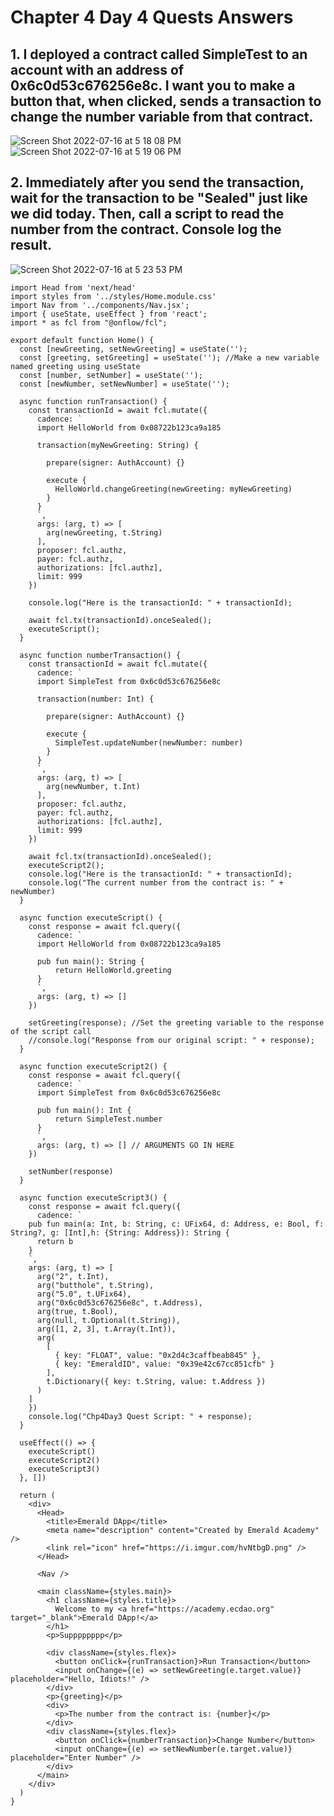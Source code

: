 # Chapter 4 Day 4 Quests Answers

## 1. I deployed a contract called SimpleTest to an account with an address of 0x6c0d53c676256e8c. I want you to make a button that, when clicked, sends a transaction to change the number variable from that contract. 
![Screen Shot 2022-07-16 at 5 18 08 PM](https://user-images.githubusercontent.com/104539205/179373546-ec5c4399-547b-4232-9d74-24275b1d0980.png)
![Screen Shot 2022-07-16 at 5 19 06 PM](https://user-images.githubusercontent.com/104539205/179373559-aa60b687-21a2-4529-9d85-f2acd9a2c95b.png)

## 2. Immediately after you send the transaction, wait for the transaction to be "Sealed" just like we did today. Then, call a script to read the number from the contract. Console log the result.
![Screen Shot 2022-07-16 at 5 23 53 PM](https://user-images.githubusercontent.com/104539205/179373639-6ae048ca-c427-45f6-9d26-6e485c9a8cdb.png)

``` cadence 
import Head from 'next/head'
import styles from '../styles/Home.module.css'
import Nav from '../components/Nav.jsx';
import { useState, useEffect } from 'react';
import * as fcl from "@onflow/fcl";

export default function Home() {
  const [newGreeting, setNewGreeting] = useState('');
  const [greeting, setGreeting] = useState(''); //Make a new variable named greeting using useState
  const [number, setNumber] = useState('');
  const [newNumber, setNewNumber] = useState('');

  async function runTransaction() {
    const transactionId = await fcl.mutate({
      cadence: `
      import HelloWorld from 0x08722b123ca9a185
  
      transaction(myNewGreeting: String) {
  
        prepare(signer: AuthAccount) {}
  
        execute {
          HelloWorld.changeGreeting(newGreeting: myNewGreeting)
        }
      }
      `,
      args: (arg, t) => [
        arg(newGreeting, t.String)
      ],
      proposer: fcl.authz,
      payer: fcl.authz,
      authorizations: [fcl.authz],
      limit: 999
    })
  
    console.log("Here is the transactionId: " + transactionId);

    await fcl.tx(transactionId).onceSealed();
    executeScript();
  }

  async function numberTransaction() {
    const transactionId = await fcl.mutate({
      cadence: `
      import SimpleTest from 0x6c0d53c676256e8c
  
      transaction(number: Int) {
  
        prepare(signer: AuthAccount) {}
  
        execute {
          SimpleTest.updateNumber(newNumber: number)
        }
      }
      `,
      args: (arg, t) => [
        arg(newNumber, t.Int)
      ],
      proposer: fcl.authz,
      payer: fcl.authz,
      authorizations: [fcl.authz],
      limit: 999
    })

    await fcl.tx(transactionId).onceSealed();
    executeScript2();
    console.log("Here is the transactionId: " + transactionId);
    console.log("The current number from the contract is: " + newNumber)
  }

  async function executeScript() {
    const response = await fcl.query({
      cadence: `
      import HelloWorld from 0x08722b123ca9a185 
  
      pub fun main(): String {
          return HelloWorld.greeting
      }
      `,
      args: (arg, t) => [] 
    })

    setGreeting(response); //Set the greeting variable to the response of the script call
    //console.log("Response from our original script: " + response);
  } 

  async function executeScript2() {
    const response = await fcl.query({
      cadence: `
      import SimpleTest from 0x6c0d53c676256e8c 
  
      pub fun main(): Int {
          return SimpleTest.number
      }
      `,
      args: (arg, t) => [] // ARGUMENTS GO IN HERE
    })

    setNumber(response)
  }

  async function executeScript3() {
    const response = await fcl.query({
      cadence: `
    pub fun main(a: Int, b: String, c: UFix64, d: Address, e: Bool, f: String?, g: [Int],h: {String: Address}): String {
      return b
    }
    `,
    args: (arg, t) => [
      arg("2", t.Int),
      arg("butthole", t.String),
      arg("5.0", t.UFix64),
      arg("0x6c0d53c676256e8c", t.Address),
      arg(true, t.Bool),
      arg(null, t.Optional(t.String)),
      arg([1, 2, 3], t.Array(t.Int)),
      arg(
        [
          { key: "FLOAT", value: "0x2d4c3caffbeab845" },
          { key: "EmeraldID", value: "0x39e42c67cc851cfb" }
        ], 
        t.Dictionary({ key: t.String, value: t.Address })
      )
    ]
    })
    console.log("Chp4Day3 Quest Script: " + response);
  }

  useEffect(() => {
    executeScript()
    executeScript2()
    executeScript3()
  }, [])

  return (
    <div>
      <Head>
        <title>Emerald DApp</title>
        <meta name="description" content="Created by Emerald Academy" />
        <link rel="icon" href="https://i.imgur.com/hvNtbgD.png" />
      </Head>

      <Nav />

      <main className={styles.main}>
        <h1 className={styles.title}>
          Welcome to my <a href="https://academy.ecdao.org" target="_blank">Emerald DApp!</a>
        </h1>
        <p>Supppppppp</p>

        <div className={styles.flex}>
          <button onClick={runTransaction}>Run Transaction</button>
          <input onChange={(e) => setNewGreeting(e.target.value)} placeholder="Hello, Idiots!" />
        </div>
        <p>{greeting}</p> 
        <div>
          <p>The number from the contract is: {number}</p>
        </div>
        <div className={styles.flex}>
          <button onClick={numberTransaction}>Change Number</button>
          <input onChange={(e) => setNewNumber(e.target.value)} placeholder="Enter Number" />
        </div>
      </main>
    </div>
  )
}
```
